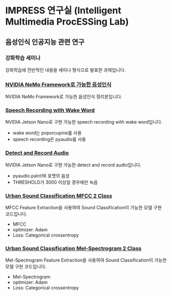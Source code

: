 # IMPRESS 연구실 (Intelligent Multimedia ProcESSing Lab)
## 음성인식 인공지능 관련 연구


### 강화학습 세미나
강화학습에 전반적인 내용을 세미나 형식으로 발표한 과제입니다.

### [NVIDIA NeMo Framework로 가능한 음성인식](https://github.com/gs97ahn/impress_lab/blob/main/NVIDIA_NeMo_Framework%EB%A1%9C_%EA%B0%80%EB%8A%A5%ED%95%9C_%EC%9D%8C%EC%84%B1%EC%9D%B8%EC%8B%9D.md)
NVIDIA NeMo Framework로 가능한 음성인식 정리본입니다.

### [Speech Recording with Wake Word](https://github.com/gs97ahn/impress_lab/blob/main/speech_recording_with_wake_word.ipynb)
NVIDIA Jetson Nano로 구현 가능한 speech recording with wake word입니다.
- wake word는 pvporcupine를 사용
- speech recording은 pyaudio를 사용

### [Detect and Record Audio](https://github.com/gs97ahn/impress_lab/blob/main/detect_and_record_audio.ipynb)
NVIDIA Jetson Nano로 구현 가능한 detect and record audio입니다.
- pyaudio.paInt16 포맷의 음성
- THRESHOLD가 3000 이상일 경우에만 녹음

### [Urban Sound Classification MFCC 2 Class](https://github.com/gs97ahn/impress_lab/blob/main/urban_sound_classification_mfcc_2class.ipynb)
MFCC Feature Extraction을 사용하여 Sound Classification이 가능한 모델 구현 코드입니다.
- MFCC
- optimizer: Adam
- Loss: Categorical crossentropy

### [Urban Sound Classification Mel-Spectrogram 2 Class](https://github.com/gs97ahn/impress_lab/blob/main/urban_sound_classification_mel-spectrogram_2class.ipynb)
Mel-Spectrogram Feature Extraction을 사용하여 Sound Classification이 가능한 모델 구현 코드입니다.
- Mel-Spectrogram
- optimizer: Adam
- Loss: Categorical crossentropy
